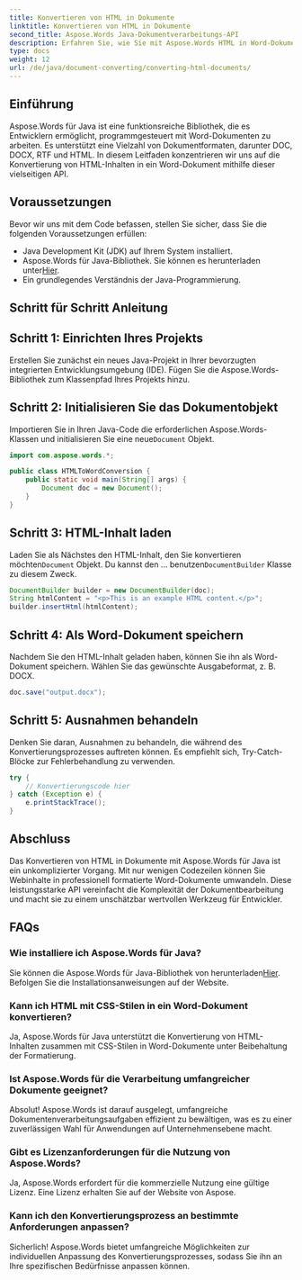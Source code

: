 ```yaml
---
title: Konvertieren von HTML in Dokumente
linktitle: Konvertieren von HTML in Dokumente
second_title: Aspose.Words Java-Dokumentverarbeitungs-API
description: Erfahren Sie, wie Sie mit Aspose.Words HTML in Word-Dokumente in Java konvertieren. Befolgen Sie unsere Schritt-für-Schritt-Anleitung für eine reibungslose Dokumentenverarbeitung.
type: docs
weight: 12
url: /de/java/document-converting/converting-html-documents/
---
```


## Einführung

Aspose.Words für Java ist eine funktionsreiche Bibliothek, die es Entwicklern ermöglicht, programmgesteuert mit Word-Dokumenten zu arbeiten. Es unterstützt eine Vielzahl von Dokumentformaten, darunter DOC, DOCX, RTF und HTML. In diesem Leitfaden konzentrieren wir uns auf die Konvertierung von HTML-Inhalten in ein Word-Dokument mithilfe dieser vielseitigen API.

## Voraussetzungen

Bevor wir uns mit dem Code befassen, stellen Sie sicher, dass Sie die folgenden Voraussetzungen erfüllen:

- Java Development Kit (JDK) auf Ihrem System installiert.
-  Aspose.Words für Java-Bibliothek. Sie können es herunterladen unter[Hier](https://releases.aspose.com/words/java/).
- Ein grundlegendes Verständnis der Java-Programmierung.

## Schritt für Schritt Anleitung

## Schritt 1: Einrichten Ihres Projekts

Erstellen Sie zunächst ein neues Java-Projekt in Ihrer bevorzugten integrierten Entwicklungsumgebung (IDE). Fügen Sie die Aspose.Words-Bibliothek zum Klassenpfad Ihres Projekts hinzu.

## Schritt 2: Initialisieren Sie das Dokumentobjekt

 Importieren Sie in Ihren Java-Code die erforderlichen Aspose.Words-Klassen und initialisieren Sie eine neue`Document` Objekt.

```java
import com.aspose.words.*;

public class HTMLToWordConversion {
    public static void main(String[] args) {
        Document doc = new Document();
    }
}
```

## Schritt 3: HTML-Inhalt laden

 Laden Sie als Nächstes den HTML-Inhalt, den Sie konvertieren möchten`Document` Objekt. Du kannst den ... benutzen`DocumentBuilder` Klasse zu diesem Zweck.

```java
DocumentBuilder builder = new DocumentBuilder(doc);
String htmlContent = "<p>This is an example HTML content.</p>";
builder.insertHtml(htmlContent);
```

## Schritt 4: Als Word-Dokument speichern

Nachdem Sie den HTML-Inhalt geladen haben, können Sie ihn als Word-Dokument speichern. Wählen Sie das gewünschte Ausgabeformat, z. B. DOCX.

```java
doc.save("output.docx");
```

## Schritt 5: Ausnahmen behandeln

Denken Sie daran, Ausnahmen zu behandeln, die während des Konvertierungsprozesses auftreten können. Es empfiehlt sich, Try-Catch-Blöcke zur Fehlerbehandlung zu verwenden.

```java
try {
    // Konvertierungscode hier
} catch (Exception e) {
    e.printStackTrace();
}
```

## Abschluss

Das Konvertieren von HTML in Dokumente mit Aspose.Words für Java ist ein unkomplizierter Vorgang. Mit nur wenigen Codezeilen können Sie Webinhalte in professionell formatierte Word-Dokumente umwandeln. Diese leistungsstarke API vereinfacht die Komplexität der Dokumentbearbeitung und macht sie zu einem unschätzbar wertvollen Werkzeug für Entwickler.

## FAQs

### Wie installiere ich Aspose.Words für Java?

 Sie können die Aspose.Words für Java-Bibliothek von herunterladen[Hier](https://releases.aspose.com/words/java/). Befolgen Sie die Installationsanweisungen auf der Website.

### Kann ich HTML mit CSS-Stilen in ein Word-Dokument konvertieren?

Ja, Aspose.Words für Java unterstützt die Konvertierung von HTML-Inhalten zusammen mit CSS-Stilen in Word-Dokumente unter Beibehaltung der Formatierung.

### Ist Aspose.Words für die Verarbeitung umfangreicher Dokumente geeignet?

Absolut! Aspose.Words ist darauf ausgelegt, umfangreiche Dokumentenverarbeitungsaufgaben effizient zu bewältigen, was es zu einer zuverlässigen Wahl für Anwendungen auf Unternehmensebene macht.

### Gibt es Lizenzanforderungen für die Nutzung von Aspose.Words?

Ja, Aspose.Words erfordert für die kommerzielle Nutzung eine gültige Lizenz. Eine Lizenz erhalten Sie auf der Website von Aspose.

### Kann ich den Konvertierungsprozess an bestimmte Anforderungen anpassen?

Sicherlich! Aspose.Words bietet umfangreiche Möglichkeiten zur individuellen Anpassung des Konvertierungsprozesses, sodass Sie ihn an Ihre spezifischen Bedürfnisse anpassen können.